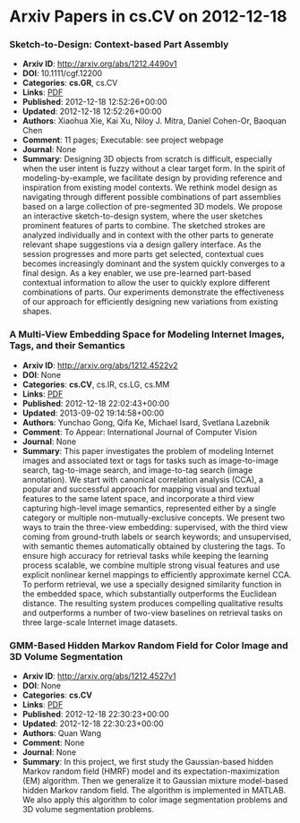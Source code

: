 # Arxiv Papers in cs.CV on 2012-12-18
### Sketch-to-Design: Context-based Part Assembly
- **Arxiv ID**: http://arxiv.org/abs/1212.4490v1
- **DOI**: 10.1111/cgf.12200
- **Categories**: **cs.GR**, cs.CV
- **Links**: [PDF](http://arxiv.org/pdf/1212.4490v1)
- **Published**: 2012-12-18 12:52:26+00:00
- **Updated**: 2012-12-18 12:52:26+00:00
- **Authors**: Xiaohua Xie, Kai Xu, Niloy J. Mitra, Daniel Cohen-Or, Baoquan Chen
- **Comment**: 11 pages; Executable: see project webpage
- **Journal**: None
- **Summary**: Designing 3D objects from scratch is difficult, especially when the user intent is fuzzy without a clear target form. In the spirit of modeling-by-example, we facilitate design by providing reference and inspiration from existing model contexts. We rethink model design as navigating through different possible combinations of part assemblies based on a large collection of pre-segmented 3D models. We propose an interactive sketch-to-design system, where the user sketches prominent features of parts to combine. The sketched strokes are analyzed individually and in context with the other parts to generate relevant shape suggestions via a design gallery interface. As the session progresses and more parts get selected, contextual cues becomes increasingly dominant and the system quickly converges to a final design. As a key enabler, we use pre-learned part-based contextual information to allow the user to quickly explore different combinations of parts. Our experiments demonstrate the effectiveness of our approach for efficiently designing new variations from existing shapes.



### A Multi-View Embedding Space for Modeling Internet Images, Tags, and their Semantics
- **Arxiv ID**: http://arxiv.org/abs/1212.4522v2
- **DOI**: None
- **Categories**: **cs.CV**, cs.IR, cs.LG, cs.MM
- **Links**: [PDF](http://arxiv.org/pdf/1212.4522v2)
- **Published**: 2012-12-18 22:02:43+00:00
- **Updated**: 2013-09-02 19:14:58+00:00
- **Authors**: Yunchao Gong, Qifa Ke, Michael Isard, Svetlana Lazebnik
- **Comment**: To Appear: International Journal of Computer Vision
- **Journal**: None
- **Summary**: This paper investigates the problem of modeling Internet images and associated text or tags for tasks such as image-to-image search, tag-to-image search, and image-to-tag search (image annotation). We start with canonical correlation analysis (CCA), a popular and successful approach for mapping visual and textual features to the same latent space, and incorporate a third view capturing high-level image semantics, represented either by a single category or multiple non-mutually-exclusive concepts. We present two ways to train the three-view embedding: supervised, with the third view coming from ground-truth labels or search keywords; and unsupervised, with semantic themes automatically obtained by clustering the tags. To ensure high accuracy for retrieval tasks while keeping the learning process scalable, we combine multiple strong visual features and use explicit nonlinear kernel mappings to efficiently approximate kernel CCA. To perform retrieval, we use a specially designed similarity function in the embedded space, which substantially outperforms the Euclidean distance. The resulting system produces compelling qualitative results and outperforms a number of two-view baselines on retrieval tasks on three large-scale Internet image datasets.



### GMM-Based Hidden Markov Random Field for Color Image and 3D Volume Segmentation
- **Arxiv ID**: http://arxiv.org/abs/1212.4527v1
- **DOI**: None
- **Categories**: **cs.CV**
- **Links**: [PDF](http://arxiv.org/pdf/1212.4527v1)
- **Published**: 2012-12-18 22:30:23+00:00
- **Updated**: 2012-12-18 22:30:23+00:00
- **Authors**: Quan Wang
- **Comment**: None
- **Journal**: None
- **Summary**: In this project, we first study the Gaussian-based hidden Markov random field (HMRF) model and its expectation-maximization (EM) algorithm. Then we generalize it to Gaussian mixture model-based hidden Markov random field. The algorithm is implemented in MATLAB. We also apply this algorithm to color image segmentation problems and 3D volume segmentation problems.




